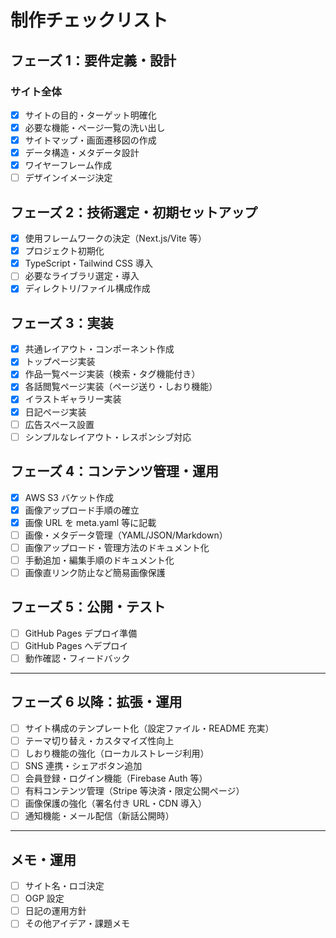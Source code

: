 # 制作チェックリスト

## フェーズ 1：要件定義・設計

### サイト全体

- [x] サイトの目的・ターゲット明確化
- [x] 必要な機能・ページ一覧の洗い出し
- [x] サイトマップ・画面遷移図の作成
- [x] データ構造・メタデータ設計
- [x] ワイヤーフレーム作成
- [ ] デザインイメージ決定

## フェーズ 2：技術選定・初期セットアップ

- [x] 使用フレームワークの決定（Next.js/Vite 等）
- [x] プロジェクト初期化
- [x] TypeScript・Tailwind CSS 導入
- [ ] 必要なライブラリ選定・導入
- [x] ディレクトリ/ファイル構成作成

## フェーズ 3：実装

- [x] 共通レイアウト・コンポーネント作成
- [x] トップページ実装
- [x] 作品一覧ページ実装（検索・タグ機能付き）
- [x] 各話閲覧ページ実装（ページ送り・しおり機能）
- [x] イラストギャラリー実装
- [x] 日記ページ実装
- [ ] 広告スペース設置
- [ ] シンプルなレイアウト・レスポンシブ対応

## フェーズ 4：コンテンツ管理・運用

- [x] AWS S3 バケット作成
- [x] 画像アップロード手順の確立
- [x] 画像 URL を meta.yaml 等に記載
- [ ] 画像・メタデータ管理（YAML/JSON/Markdown）
- [ ] 画像アップロード・管理方法のドキュメント化
- [ ] 手動追加・編集手順のドキュメント化
- [ ] 画像直リンク防止など簡易画像保護

## フェーズ 5：公開・テスト

- [ ] GitHub Pages デプロイ準備
- [ ] GitHub Pages へデプロイ
- [ ] 動作確認・フィードバック

---

## フェーズ 6 以降：拡張・運用

- [ ] サイト構成のテンプレート化（設定ファイル・README 充実）
- [ ] テーマ切り替え・カスタマイズ性向上
- [ ] しおり機能の強化（ローカルストレージ利用）
- [ ] SNS 連携・シェアボタン追加
- [ ] 会員登録・ログイン機能（Firebase Auth 等）
- [ ] 有料コンテンツ管理（Stripe 等決済・限定公開ページ）
- [ ] 画像保護の強化（署名付き URL・CDN 導入）
- [ ] 通知機能・メール配信（新話公開時）

---

## メモ・運用

- [ ] サイト名・ロゴ決定
- [ ] OGP 設定
- [ ] 日記の運用方針
- [ ] その他アイデア・課題メモ
